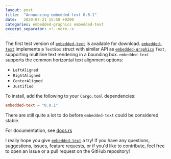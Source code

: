 ```yaml
---
layout: post
title:  "Announcing embedded-text 0.0.1"
date:   2020-07-21 15:50 +0200
categories: embedded-graphics embedded-text
excerpt_separator: <!--more-->
---
```


The first test version of [`embedded-text`] is available for download. [`embedded-text`]
implements a `TextBox` struct with similar API as [`embedded-graphics`] `Text`, supporting multiline
text rendering in a bounding box. `embedded-text` supports the common horizontal text alignment
options:

 * `LeftAligned`
 * `RightAligned`
 * `CenterAligned`
 * `Justified`

To install, add the following to your `Cargo.toml` dependencies:
```toml
embedded-text = "0.0.1"
```

<!--more-->

There are still quite a lot to do before `embedded-text` could be considered stable.

For documentation, see [docs.rs]

I really hope you give [`embedded-text`] a try! If you have any questions, suggestions, issues,
feature requests, or if you'd like to contribute, feel free to open an issue or a pull request on
the GitHub repository!

[`embedded-graphics`]: https://github.com/jamwaffles/embedded-graphics
[`embedded-text`]: https://github.com/bugadani/embedded-text
[docs.rs]: https://docs.rs/embedded-text/
